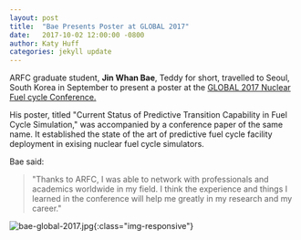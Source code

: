 ```yaml
---
layout: post
title:  "Bae Presents Poster at GLOBAL 2017"
date:   2017-10-02 12:00:00 -0800
author: Katy Huff
categories: jekyll update
---
```


ARFC graduate student, **Jin Whan Bae**, Teddy for short, travelled to Seoul, 
South Korea in September to present a poster at the [GLOBAL 2017 Nuclear Fuel 
cycle Conference.](http://www.global2017.org/)

His poster, titled "Current Status of Predictive Transition Capability in Fuel 
Cycle Simulation," was accompanied by a conference paper of the same name. It 
established the state of the art of predictive fuel cycle facility deployment 
in exising nuclear fuel cycle simulators.

Bae said:

> "Thanks to ARFC, I was able to network with professionals and academics
> worldwide in my field. I think the experience and things I learned in the
> conference will help me greatly in my research and my career." 


![bae-global-2017.jpg](/img/pres/bae-global-2017.jpg){:class="img-responsive"}

